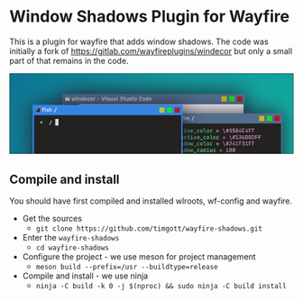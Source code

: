 # Window Shadows Plugin for Wayfire

This is a plugin for wayfire that adds window shadows. The code was initially a
fork of <https://gitlab.com/wayfireplugins/windecor> but only a small part of
that remains in the code.

![image](screenshot.webp)

## Compile and install
You should have first compiled and installed wlroots, wf-config and wayfire.

- Get the sources
  - `git clone https://github.com/timgott/wayfire-shadows.git`
- Enter the `wayfire-shadows`
  - `cd wayfire-shadows`
- Configure the project - we use meson for project management
  - `meson build --prefix=/usr --buildtype=release`
- Compile and install - we use ninja
  - `ninja -C build -k 0 -j $(nproc) && sudo ninja -C build install`
